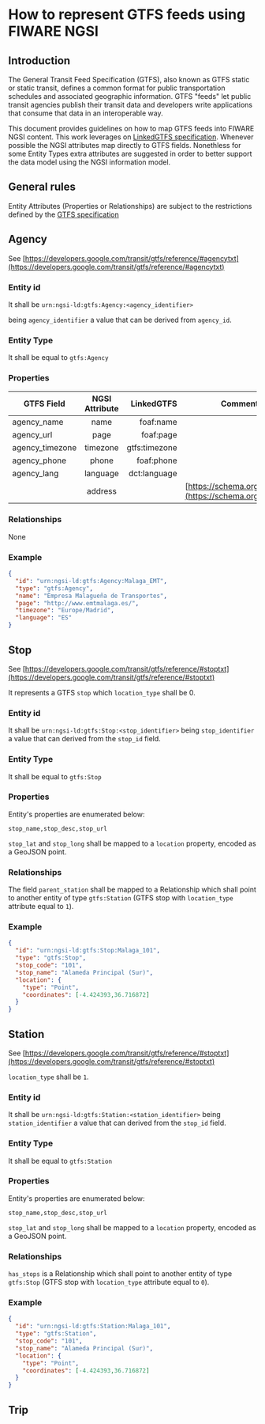 # How to represent GTFS feeds using FIWARE NGSI

## Introduction

 The General Transit Feed Specification (GTFS), also known as GTFS static or static transit,
 defines a common format for public transportation schedules and associated geographic information.
 GTFS "feeds" let public transit agencies publish their transit data and developers write applications that consume
 that data in an interoperable way.
 
 This document provides guidelines on how to map GTFS feeds into FIWARE NGSI content.
 This work leverages on [LinkedGTFS specification](https://github.com/OpenTransport/linked-gtfs/blob/master/spec.md).
 Whenever possible the NGSI attributes map directly to GTFS fields. Nonethless for some Entity Types extra attributes are suggested in order
 to better support the data model using the NGSI information model. 
 
 ## General rules
 
 Entity Attributes (Properties or Relationships) are subject to the restrictions defined by the [GTFS specification](https://developers.google.com/transit/gtfs/reference/#term-definitions)

## Agency

See [https://developers.google.com/transit/gtfs/reference/#agencytxt](https://developers.google.com/transit/gtfs/reference/#agencytxt)

### Entity id

It shall be `urn:ngsi-ld:gtfs:Agency:<agency_identifier>`

being `agency_identifier` a value that can be derived from `agency_id`. 

### Entity Type

It shall be equal to `gtfs:Agency` 

### Properties

| GTFS Field            | NGSI Attribute      | LinkedGTFS        | Comment                                                |
| --------------------- |:-------------------:| -----------------:| -------------------------------------------------------|
| agency_name           | name                | foaf:name         | 
| agency_url            | page                | foaf:page         |
| agency_timezone       | timezone            | gtfs:timezone     |
| agency_phone          | phone               | foaf:phone        |
| agency_lang           | language            | dct:language      |
|                       | address             |                   | [https://schema.org/address](https://schema.org/address)
   


### Relationships

None

### Example

```json
{
  "id": "urn:ngsi-ld:gtfs:Agency:Malaga_EMT",
  "type": "gtfs:Agency",
  "name": "Empresa Malagueña de Transportes",
  "page": "http://www.emtmalaga.es/",
  "timezone": "Europe/Madrid",
  "language": "ES"
}
```

## Stop

See [https://developers.google.com/transit/gtfs/reference/#stoptxt](https://developers.google.com/transit/gtfs/reference/#stoptxt)

It represents a GTFS `stop` which `location_type` shall be 0. 

### Entity id

It shall be `urn:ngsi-ld:gtfs:Stop:<stop_identifier>` being `stop_identifier` a value that can derived from the `stop_id` field. 

### Entity Type

It shall be equal to `gtfs:Stop` 

### Properties

Entity's properties are enumerated below:

`stop_name,stop_desc,stop_url`

`stop_lat` and `stop_long` shall be mapped to a `location` property, encoded as a GeoJSON point.

### Relationships

The field `parent_station` shall be mapped to a Relationship which shall point to another entity of type `gtfs:Station`
(GTFS stop with `location_type` attribute equal to `1`). 

### Example

```json
{
  "id": "urn:ngsi-ld:gtfs:Stop:Malaga_101",
  "type": "gtfs:Stop",
  "stop_code": "101",
  "stop_name": "Alameda Principal (Sur)",
  "location": {
    "type": "Point",
    "coordinates": [-4.424393,36.716872]
  }
}
```

## Station

See [https://developers.google.com/transit/gtfs/reference/#stoptxt](https://developers.google.com/transit/gtfs/reference/#stoptxt)

`location_type` shall be `1`. 

### Entity id

It shall be `urn:ngsi-ld:gtfs:Station:<station_identifier>` being `station_identifier` a value that can derived from the `stop_id` field. 

### Entity Type

It shall be equal to `gtfs:Station` 

### Properties

Entity's properties are enumerated below:

`stop_name,stop_desc,stop_url`

`stop_lat` and `stop_long` shall be mapped to a `location` property, encoded as a GeoJSON point.

### Relationships

`has_stops` is a Relationship which shall point to another entity of type `gtfs:Stop`
(GTFS stop with `location_type` attribute equal to `0`). 

### Example

```json
{
  "id": "urn:ngsi-ld:gtfs:Station:Malaga_101",
  "type": "gtfs:Station",
  "stop_code": "101",
  "stop_name": "Alameda Principal (Sur)",
  "location": {
    "type": "Point",
    "coordinates": [-4.424393,36.716872]
  }
}
```


## Trip
